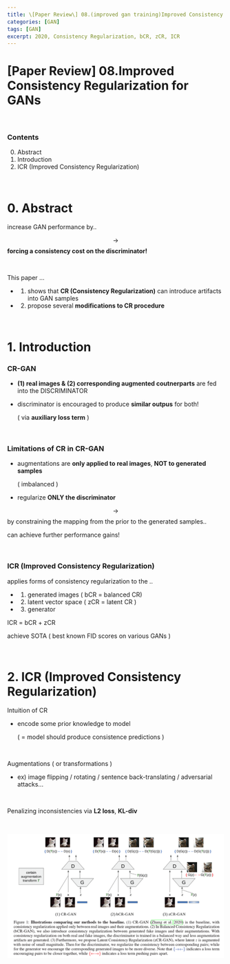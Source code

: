 ```yaml
---
title: \[Paper Review\] 08.(improved gan training)Improved Consistency Regularization for GANs
categories: [GAN]
tags: [GAN]
excerpt: 2020, Consistency Regularization, bCR, zCR, ICR
---
```


<script src="https://cdn.mathjax.org/mathjax/latest/MathJax.js?config=TeX-AMS-MML_HTMLorMML" type="text/javascript"></script>

# \[Paper Review\] 08.Improved Consistency Regularization for GANs

<br>

### Contents

0. Abstract
1. Introduction
2. ICR (Improved Consistency Regularization)

<br>

# 0. Abstract

increase GAN performance by..

$$\rightarrow$$ **forcing a consistency cost on the discriminator!**

<br>

This paper ...

- 1) shows that **CR (Consistency Regularization)** can introduce artifacts into GAN samples
- 2) propose several **modifications to CR procedure**

<br>

# 1. Introduction

### CR-GAN

- **(1) real images & (2) corresponding augmented coutnerparts** are fed into the DISCRIMINATOR

- discriminator is encouraged to produce **similar outpus** for both!

  ( via **auxiliary loss term** )

<br>

### Limitations of CR in CR-GAN

- augmentations are **only applied to real images**, **NOT to generated samples**

  ( imbalanced )

- regularize **ONLY the discriminator**

$$\rightarrow$$ by constraining the mapping from the prior to the generated samples..

can achieve further performance gains!

<br>

### ICR (Improved Consistency Regularization)

applies forms of consistency regularization to the ..

- 1) generated images ( bCR = balanced CR)
- 2) latent vector space ( zCR = latent CR )
- 3) generator

ICR = bCR + zCR

achieve SOTA ( best known FID scores on various GANs )

<br>

# 2. ICR (Improved Consistency Regularization)

Intuition of CR

- encode some prior knowledge to model

  ( = model should produce consistence predictions )

<br>

Augmentations ( or transformations )

- ex) image flipping / rotating / sentence back-translating / adversarial attacks...

<br>

Penalizing inconsistencies via **L2 loss**, **KL-div**

<br>

![figure2](/assets/img/gan/img13.png)